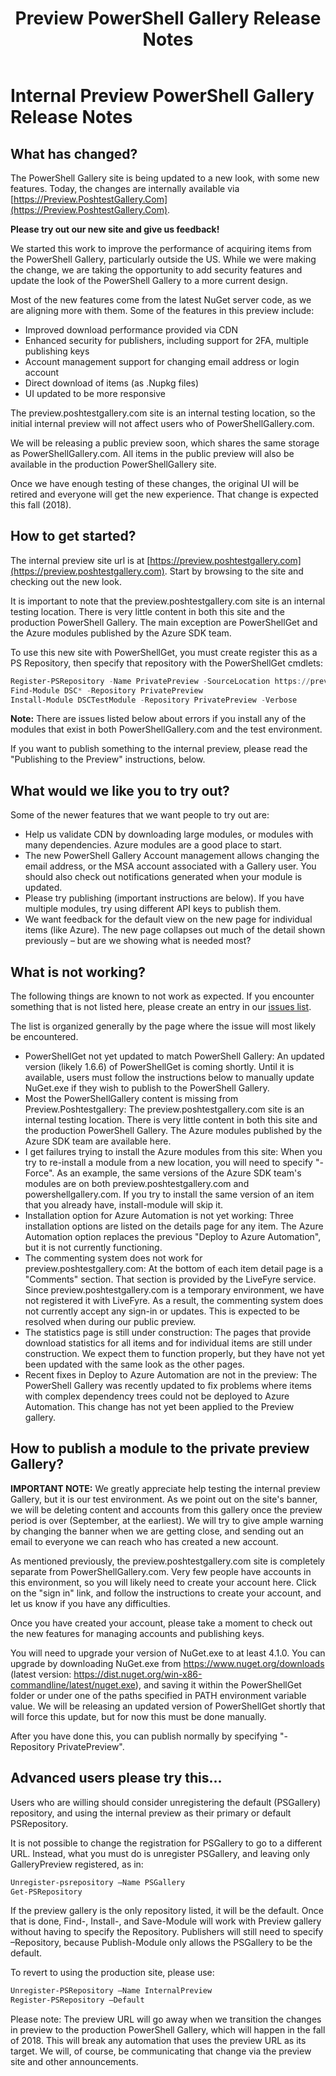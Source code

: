 ﻿---
ms.date:  06/21/18
contributor:  JKeithB
keywords:  gallery,powershell,cmdlet,psgallery
title:  Preview PowerShell Gallery Release Notes
---
# Internal Preview PowerShell Gallery Release Notes

## What has changed?
The PowerShell Gallery site is being updated to a new look, with some new features. Today, the changes are internally available via [https://Preview.PoshtestGallery.Com](https://Preview.PoshtestGallery.Com). 

**Please try out our new site and give us feedback!**

We started this work to improve the performance of acquiring items from the PowerShell Gallery, particularly outside the US. While we were making the change, we are taking the opportunity to add security features and update the look of the PowerShell Gallery to a more current design. 

Most of the new features come from the latest NuGet server code, as we are aligning more with them. Some of the features in this preview include:

* Improved download performance provided via CDN
* Enhanced security for publishers, including support for 2FA, multiple publishing keys
* Account management support for changing email address or login account
* Direct download of items (as .Nupkg files)
* UI updated to be more responsive 

The preview.poshtestgallery.com site is an internal testing location, so the initial internal preview will not affect users who of PowerShellGallery.com. 

We will be releasing a public preview soon, which shares the same storage as PowerShellGallery.com. All items in the public preview will also be available in the production PowerShellGallery site. 

Once we have enough testing of these changes, the original UI will be retired and everyone will get the new experience. That change is expected this fall (2018).

## How to get started?

The internal preview site url is at [https://preview.poshtestgallery.com](https://preview.poshtestgallery.com). 
Start by browsing to the site and checking out the new look.

It is important to note that the preview.poshtestgallery.com site is an internal testing location. There is very little content in both this site and the production PowerShell Gallery. The main exception are PowerShellGet and the Azure modules published by the Azure SDK team. 

To use this new site with PowerShellGet, you must create register this as a PS Repository, then specify that repository with the PowerShellGet cmdlets:

```powershell
Register-PSRepository -Name PrivatePreview -SourceLocation https://preview.poshtestgallery.com/api/v2 
Find-Module DSC* -Repository PrivatePreview
Install-Module DSCTestModule -Repository PrivatePreview -Verbose
```

**Note:** There are issues listed below about errors if you install any of the  modules that exist in both PowerShellGallery.com and the test environment. 

If you want to publish something to the internal preview, please read the "Publishing to the Preview" instructions, below. 

## What would we like you to try out?
Some of the newer features that we want people to try out are:

* Help us validate CDN by downloading large modules, or modules with many dependencies. Azure modules are a good place to start.  
* The new PowerShell Gallery Account management allows changing the email address, or the MSA account associated with a Gallery user. You should also check out notifications generated when your module is updated.
* Please try publishing (important instructions are below). If you have multiple modules, try using different API keys to publish them. 
* We want feedback for the default view on the new page for individual items (like Azure). The new page collapses out much of the detail shown previously – but are we showing what is needed most?

## What is not working?

The following things are known to not work as expected. 
If you encounter something that is not listed here, please create an entry in our [issues list](https://github.com/PowerShell/PowerShellGallery/issues). 

The list is organized generally by the page where the issue will most likely be encountered.

* PowerShellGet not yet updated to match PowerShell Gallery:
An updated version (likely 1.6.6) of PowerShellGet is coming shortly. Until it is available, users must follow the instructions below to manually update NuGet.exe if they wish to publish to the PowerShell Gallery. 
* Most the PowerShellGallery content is missing from Preview.Poshtestgallery: 
The preview.poshtestgallery.com site is an internal testing location. There is very little content in both this site and the production PowerShell Gallery. The Azure modules published by the Azure SDK team are available here. 
* I get failures trying to install the Azure modules from this site:
When you try to re-install a module from a new location, you will need to specify "-Force". 
As an example, the same versions of the Azure SDK team's modules are on both preview.poshtestgallery.com and powershellgallery.com.
If you try to install the same version of an item that you already have, install-module will skip it.
* Installation option for Azure Automation is not yet working: 
Three installation options are listed on the details page for any item. The Azure Automation option replaces the previous "Deploy to Azure Automation", but it is not currently functioning.
* The commenting system does not work for preview.poshtestgallery.com:
At the bottom of each item detail page is a "Comments" section. That section is provided by the LiveFyre service. Since preview.poshtestgallery.com is a temporary environment, we have not registered it with LiveFyre. As a result, the commenting system does not currently accept any sign-in or updates. This is expected to be resolved when during our public preview.
* The statistics page is still under construction: 
The pages that provide download statistics for all items and for individual items are still under construction. We expect them to function properly, but they have not yet been updated with the same look as the other pages. 
* Recent fixes in Deploy to Azure Automation are not in the preview:
The PowerShell Gallery was recently updated to fix problems where items with complex dependency trees could not be deployed to Azure Automation. This change has not yet been applied to the Preview gallery.


## How to publish a module to the private preview Gallery?

**IMPORTANT NOTE:** We greatly appreciate help testing the internal preview Gallery, but it is our test environment. As we point out on the site's banner, we will be deleting content and accounts from this gallery once the preview period is over (September, at the earliest). We will try to give ample warning by changing the banner when we are getting close, and sending out an email to everyone we can reach who has created a new account. 

As mentioned previously, the preview.poshtestgallery.com site is completely separate from PowerShellGallery.com. Very few people have accounts in this environment, so you will likely need to create your account here. Click on the "sign in" link, and follow the instructions to create your account, and let us know if you have any difficulties.  

Once you have created your account, please take a moment to check out the new features for managing accounts and publishing keys. 

You will need to upgrade your version of NuGet.exe to at least 4.1.0. You can upgrade by downloading NuGet.exe from https://www.nuget.org/downloads (latest version: https://dist.nuget.org/win-x86-commandline/latest/nuget.exe), and saving it within the PowerShellGet folder or under one of the paths specified in PATH environment variable value. We will be releasing an updated version of PowerShellGet shortly that will force this update, but for now this must be done manually. 

After you have done this, you can publish normally by specifying "-Repository PrivatePreview". 

## Advanced users please try this...

Users who are willing should consider unregistering the default (PSGallery) repository, and using the internal preview as their primary or default PSRepository.  

It is not possible to change the registration for PSGallery to go to a different URL. Instead, what you must do is unregister PSGallery, and leaving only GalleryPreview registered, as in:

```powershell
Unregister-psrepository –Name PSGallery
Get-PSRepository
```

If the preview gallery is the only repository listed, it will be the default.  Once that is done, Find-, Install-, and Save-Module will work with Preview gallery without having to specify the Repository. Publishers will still need to specify –Repository, because Publish-Module only allows the PSGallery to be the default. 

To revert to using the production site, please use:
 
```powershell 
Unregister-PSRepository –Name InternalPreview
Register-PSRepository –Default
```

Please note: The preview URL will go away when we transition the changes in preview to the production PowerShell Gallery, which will happen in the fall of 2018. This will break any automation that uses the preview URL as its target. We will, of course, be communicating that change via the preview site and other announcements.  
